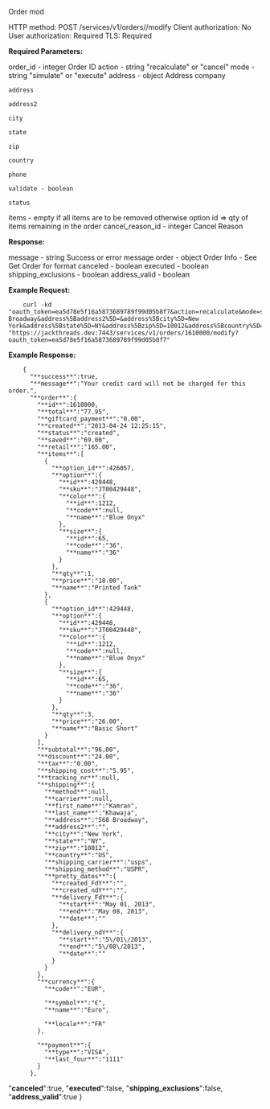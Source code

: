 Order mod


HTTP method: POST /services/v1/orders/<id>/modify
Client authorization: No
User authorization: Required
TLS: Required


**Required Parameters:**

order_id - integer Order ID
action - string "recalculate" or "cancel"
mode - string "simulate" or "execute"
address - object Address
    company

    address

    address2

    city

    state

    zip

    country

    phone

    validate - boolean

    status

items - empty if all items are to be removed otherwise option id => qty of items remaining in the order
cancel_reason_id - integer Cancel Reason


**Response:**

message - string Success or error message
order - object Order Info - See Get Order for format
canceled - boolean
executed - boolean
shipping_exclusions - boolean
address_valid - boolean


**Example Request:**

        curl -kd "oauth_token=ea5d78e5f16a5873689789f99d05b8f7&action=recalculate&mode=simulate&order_id=1610000&address%5Bfirst_name%5D=Kamran&address%5Blast_name%5D=Khawaja&address%5Bcompany%5D=&address%5Baddress%5D=568 Broadway&address%5Baddress2%5D=&address%5Bcity%5D=New York&address%5Bstate%5D=NY&address%5Bzip%5D=10012&address%5Bcountry%5D=US&address%5Bphone%5D=1234567890&address%5Bvalidate%5D=false&items=&cancel_reason_id=" "https://jackthreads.dev:7443/services/v1/orders/1610000/modify?oauth_token=ea5d78e5f16a5873689789f99d05b8f7"


**Example Response:**


        {
          "**success**":true,
          "**message**":"Your credit card will not be charged for this order.",
          "**order**":{
            "**id**":1610000,
            "**total**":"77.95",
            "**giftcard_payment**":"0.00",
            "**created**":"2013-04-24 12:25:15",
            "**status**":"created",
            "**saved**":"69.00",
            "**retail**":"165.00",
            "**items**":[
              {
                "**option_id**":426057,
                "**option**":{
                  "**id**":429448,
                  "**sku**":"JT00429448",
                  "**color**":{
                    "**id**":1212,
                    "**code**":null,
                    "**name**":"Blue Onyx"
                  },
                  "**size**":{
                    "**id**":65,
                    "**code**":"36",
                    "**name**":"36"
                  }
                },
                "**qty**":1,
                "**price**":"18.00",
                "**name**":"Printed Tank"
              },
              {
                "**option_id**":429448,
                "**option**":{
                  "**id**":429448,
                  "**sku**":"JT00429448",
                  "**color**":{
                    "**id**":1212,
                    "**code**":null,
                    "**name**":"Blue Onyx"
                  },
                  "**size**":{
                    "**id**":65,
                    "**code**":"36",
                    "**name**":"36"
                  }
                },
                "**qty**":3,
                "**price**":"26.00",
                "**name**":"Basic Short"
              }
            ],
            "**subtotal**":"96.00",
            "**discount**":"24.00",
            "**tax**":"0.00",
            "**shipping_cost**":"5.95",
            "**tracking_nr**":null,
            "**shipping**":{
              "**method**":null,
              "**carrier**":null,
              "**first_name**":"Kamran",
              "**last_name**":"Khawaja",
              "**address**":"568 Broadway",
              "**address2**":"",
              "**city**":"New York",
              "**state**":"NY",
              "**zip**":"10012",
              "**country**":"US",
              "**shipping_carrier**":"usps",
              "**shipping_method**":"USPR",
              "**pretty_dates**":{
                "**created_FdY**":"",
                "**created_ndY**":"",
                "**delivery_FdY**":{
                  "**start**":"May 01, 2013",
                  "**end**":"May 08, 2013",
                  "**date**":""
                },
                "**delivery_ndY**":{
                  "**start**":"5\/01\/2013",
                  "**end**":"5\/08\/2013",
                  "**date**":""
                }
              }
            },
            "**currency**":{
              "**code**":"EUR",

              "**symbol**":"€",
              "**name**":"Euro",

              "**locale**":"FR"
            },

            "**payment**":{
              "**type**":"VISA",
              "**last_four**":"1111"
            }
          },
        
  "**canceled**":true,
  "**executed**":false,
  "**shipping_exclusions**":false,
  "**address_valid**":true
        }